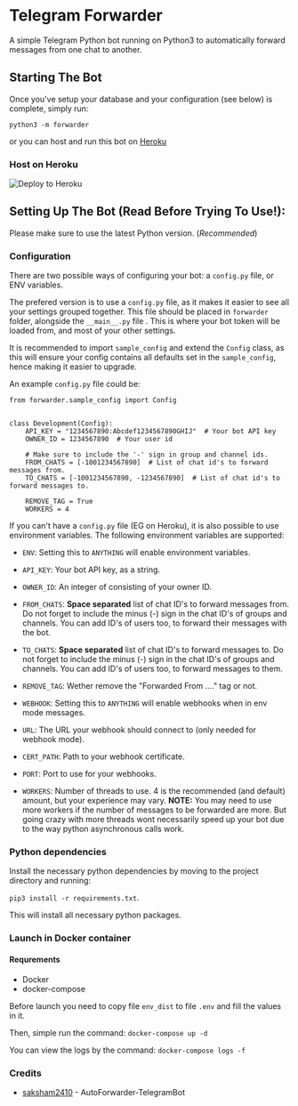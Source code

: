 # Telegram Forwarder

A simple Telegram Python bot running on Python3 to automatically forward messages from one chat to another.


## Starting The Bot

Once you've setup your database and your configuration (see below) is complete, simply run:

`python3 -m forwarder`

or you can host and run this bot on [Heroku](https://github.com/keselekpermen69/Telegram_Forwarder#Host-on-Heroku)


### Host on Heroku

<p><a href"https://heroku.com/deploy?template=https://github.com/Zodiac328/Telegram_Forwarder/tree/master"><img src="https://www.herokucdn.com/deploy/button.svg" alt="Deploy to Heroku"/></a></p>


## Setting Up The Bot (Read Before Trying To Use!):
Please make sure to use the latest Python version. (*Recommended*)


### Configuration

There are two possible ways of configuring your bot: a `config.py` file, or ENV variables.

The prefered version is to use a `config.py` file, as it makes it easier to see all your settings grouped together.
This file should be placed in `forwarder` folder, alongside the `__main__.py` file . 
This is where your bot token will be loaded from, and most of your other settings.

It is recommended to import `sample_config` and extend the `Config` class, as this will ensure your config contains all 
defaults set in the `sample_config`, hence making it easier to upgrade.

An example `config.py` file could be:
```
from forwarder.sample_config import Config


class Development(Config):
    API_KEY = "1234567890:Abcdef1234567890GHIJ"  # Your bot API key
    OWNER_ID = 1234567890  # Your user id

    # Make sure to include the '-' sign in group and channel ids.
    FROM_CHATS = [-1001234567890]  # List of chat id's to forward messages from.
    TO_CHATS = [-1001234567890, -1234567890]  # List of chat id's to forward messages to.

    REMOVE_TAG = True
    WORKERS = 4
```

If you can't have a `config.py` file (EG on Heroku), it is also possible to use environment variables.
The following environment variables are supported:

 - `ENV`: Setting this to `ANYTHING` will enable environment variables.

 - `API_KEY`: Your bot API key, as a string.
 - `OWNER_ID`: An integer of consisting of your owner ID.

 - `FROM_CHATS`: **Space separated** list of chat ID's to forward messages from. Do not forget to include the 
minus (-) sign in the chat ID's of groups and channels. You can add ID's of users too, to forward their 
messages with the bot.
 - `TO_CHATS`: **Space separated** list of chat ID's to forward messages to. Do not forget to include the 
minus (-) sign in the chat ID's of groups and channels. You can add ID's of users too, to forward messages to them.
 - `REMOVE_TAG`: Wether remove the "Forwarded From ...." tag or not.

 - `WEBHOOK`: Setting this to `ANYTHING` will enable webhooks when in env mode messages.
 - `URL`: The URL your webhook should connect to (only needed for webhook mode).
 - `CERT_PATH`: Path to your webhook certificate.
 - `PORT`: Port to use for your webhooks.

 - `WORKERS`: Number of threads to use. 4 is the recommended (and default) amount, but your experience may vary.
 **NOTE:** You may need to use more workers if the number of messages to be forwarded are more. 
 But going crazy with more threads wont necessarily speed up your bot due to the way python asynchronous calls work.


### Python dependencies

Install the necessary python dependencies by moving to the project directory and running:

`pip3 install -r requirements.txt`.

This will install all necessary python packages.


### Launch in Docker container

#### Requrements
 - Docker
 - docker-compose

Before launch you need to copy file ```env_dist``` to file ```.env``` and fill the values in it.

Then, simple run the command: ```docker-compose up -d```

You can view the logs by the command: ```docker-compose logs -f```


### Credits

* [saksham2410](https://github.com/saksham2410) - AutoForwarder-TelegramBot
